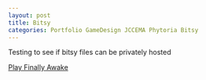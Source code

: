 ```yaml
---
layout: post
title: Bitsy
categories: Portfolio GameDesign JCCEMA Phytoria Bitsy
---
```


Testing to see if bitsy files can be privately hosted

<a href="assets\Bitsy\finally_awake.html" target="_blank">Play Finally Awake</a>




